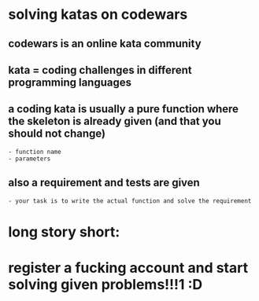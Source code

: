 # solving katas on codewars

## codewars is an online kata community
## kata = coding challenges in different programming languages

## a coding kata is usually a pure function where the skeleton is already given (and that you should not change)
    - function name
    - parameters

## also a requirement and tests are given
    - your task is to write the actual function and solve the requirement



# long story short:

# register a fucking account and start solving given problems!!!1 :D